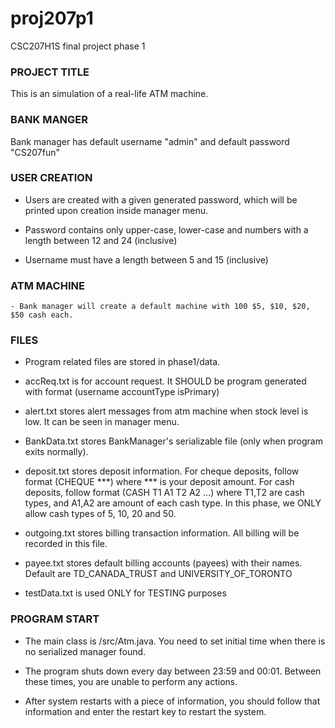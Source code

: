 # proj207p1
CSC207H1S final project phase 1

### PROJECT TITLE
This is an simulation of a real-life ATM machine.

### BANK MANGER
Bank manager has default username "admin" and default password "CS207fun"

### USER CREATION

- Users are created with a given generated password, which will be printed upon creation inside manager menu.
    
- Password contains only upper-case, lower-case and numbers with a length between 12 and 24 (inclusive)
    
- Username must have a length between 5 and 15 (inclusive)

### ATM MACHINE
    - Bank manager will create a default machine with 100 $5, $10, $20, $50 cash each.

### FILES
- Program related files are stored in phase1/data.
    
- accReq.txt is for account request. It SHOULD be program generated with format (username accountType isPrimary)
    
- alert.txt stores alert messages from atm machine when stock level is low. It can be seen in manager menu.
    
- BankData.txt stores BankManager's serializable file (only when program exits normally).
    
- deposit.txt stores deposit information. For cheque deposits, follow format (CHEQUE \*\*\*) where \*\*\* is your deposit amount. For cash deposits, follow format (CASH T1 A1 T2 A2 ...) where T1,T2 are cash types, and A1,A2 are amount of each cash type. In this phase, we ONLY allow cash types of 5, 10, 20 and 50.
      
- outgoing.txt stores billing transaction information. All billing will be recorded in this file.
    
- payee.txt stores default billing accounts (payees) with their names. Default are TD_CANADA_TRUST and UNIVERSITY_OF_TORONTO
      
- testData.txt is used ONLY for TESTING purposes

### PROGRAM START
- The main class is /src/Atm.java. You need to set initial time when there is no serialized manager found.
    
- The program shuts down every day between 23:59 and 00:01. Between these times, you are unable to perform any actions.

- After system restarts with a piece of information, you should follow that information and enter the restart key to restart the system.
